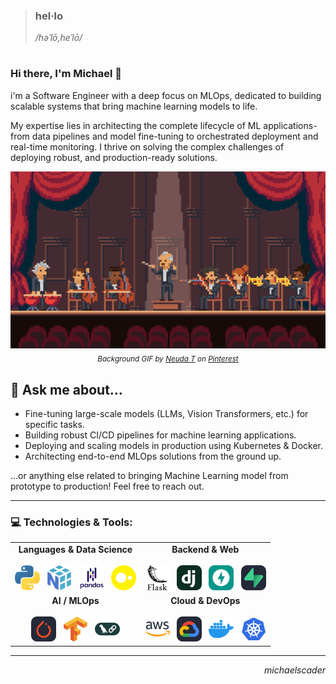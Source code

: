 <div align="left">
  



> ### hel&middot;lo
> */həˈlō,heˈlō/*

#

</div>

### Hi there, I'm Michael 👋

i'm a Software Engineer with a deep focus on MLOps, dedicated to building scalable systems that bring machine learning models to life.

My expertise lies in architecting the complete lifecycle of ML applications-from data pipelines and model fine-tuning to orchestrated deployment and real-time monitoring. I thrive on solving the complex challenges of deploying robust, and production-ready solutions.

<p align="center">
  <img src="./assets/gifs/Orchestrator.gif" alt="Orchestrator GIF" width="950"/>
  <br>
  <sub align="center">
    <i>Background GIF by <a href="https://pin.it/R5RKWyRwN">Neuda T</a> on <a href="https://www.pinterest.com/">Pinterest</a></i>
  </sub>
</p>

## 💬 Ask me about...

* Fine-tuning large-scale models (LLMs, Vision Transformers, etc.) for specific tasks.
* Building robust CI/CD pipelines for machine learning applications.
* Deploying and scaling models in production using Kubernetes & Docker.
* Architecting end-to-end MLOps solutions from the ground up.

...or anything else related to bringing Machine Learning model from prototype to production! Feel free to reach out.
<br/>

---

### 💻 Technologies & Tools:

<div align="left">
  <table border="0" cellspacing="0" cellpadding="15">
    <tr>
      <td align="center" valign="top">
        <strong>Languages & Data Science</strong>
        <br><br>
        <a href="https://www.python.org/" target="_blank" rel="noreferrer"><img height="40" src="./assets/icon/python.svg" alt="Python"/></a>&nbsp;&nbsp;
        <a href="https://numpy.org/" target="_blank" rel="noreferrer"><img height="40" src="./assets/icon/numpy.svg" alt="NumPy"/></a>&nbsp;&nbsp;
        <a href="https://pandas.pydata.org/" target="_blank" rel="noreferrer"><img height="40" src="./assets/icon/pandas-wordmark.svg" alt="Pandas"/></a>&nbsp;&nbsp;
        <a href="https://duckdb.org/" target="_blank" rel="noreferrer"><img height="40" src="./assets/icon/duckdbs.svg" alt="DuckDB"/></a>
      </td>
      <td align="center" valign="top">
        <strong>Backend & Web</strong>
        <br><br>
        <a href="https://flask.palletsprojects.com/en/stable/" target="_blank" rel="noreferrer"><img height="40" src="./assets/icon/flask.svg" alt="Flask"/></a>&nbsp;&nbsp;
        <a href="https://www.djangoproject.com/" target="_blank" rel="noreferrer"><img height="40" src="./assets/icon/django.svg" alt="Django"/></a>&nbsp;&nbsp;
        <a href="https://fastapi.tiangolo.com/" target="_blank" rel="noreferrer"><img height="40" src="./assets/icon/fastapi.svg" alt="FastAPI"/></a>&nbsp;&nbsp;
        <a href="https://supabase.com/" target="_blank" rel="noreferrer"><img height="40" src="./assets/icon/supabase-dark.svg" alt="Supabase"/></a>
      </td>
    </tr>
    <tr>
      <td align="center" valign="top">
        <strong>AI / MLOps</strong>
        <br><br>
        <a href="https://pytorch.org/" target="_blank" rel="noreferrer"><img height="40" src="./assets/icon/pytorch-dark.svg" alt="PyTorch"/></a>&nbsp;&nbsp;
        <a href="https://www.tensorflow.org/" target="_blank" rel="noreferrer"><img height="40" src="./assets/icon/tensorflow.svg" alt="TensorFlow"/></a>&nbsp;&nbsp;
        <a href="https://www.langchain.com/langgraph" target="_blank" rel="noreferrer"><img height="40" src="./assets/icon/langchain.svg" alt="LangChain"/></a>
      </td>
      <td align="center" valign="top">
        <strong>Cloud & DevOps</strong>
        <br><br>
        <a href="https://aws.amazon.com/" target="_blank" rel="noreferrer"><img height="40" src="./assets/icon/aws.svg" alt="AWS"/></a>&nbsp;&nbsp;
        <a href="https://cloud.google.com/" target="_blank" rel="noreferrer"><img height="40" src="./assets/icon/gcp-dark.svg" alt="GCP"/></a>&nbsp;&nbsp;
        <a href="https://www.docker.com/" target="_blank" rel="noreferrer"><img height="40" src="./assets/icon/docker-icon.svg" alt="Docker"/></a>&nbsp;&nbsp;
        <a href="https://kubernetes.io/" target="_blank" rel="noreferrer"><img height="40" src="./assets/icon/kubernetes.svg" alt="Kubernetes"/></a>
      </td>
    </tr>
  </table>
</div>

---
<p align="right">
  <em>michaelscader</em>
  <br>
</p>
